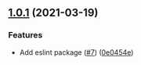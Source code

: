 ## [1.0.1](https://github.com/bsclotteryswap/bsclottery-toolkit/tree/master/packages/eslint-config-bsclottery/compare/@bsclotteryswap-libs/eslint-config-bsclottery@1.0.1...@bsclotteryswap-libs/eslint-config-bsclottery@1.0.1) (2021-03-19)


### Features

* Add eslint package ([#7](https://github.com/bsclotteryswap/bsclottery-toolkit/tree/master/packages/eslint-config-bsclottery/issues/7)) ([0e0454e](https://github.com/bsclotteryswap/bsclottery-toolkit/tree/master/packages/eslint-config-bsclottery/commit/0e0454eb9a63e976934956dc5c66fbef2ce2017a))



